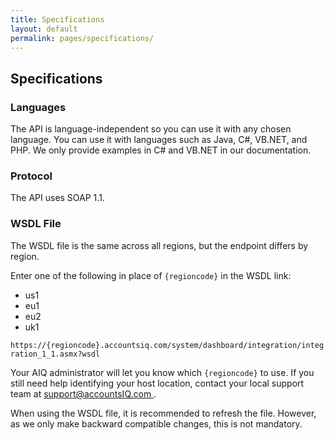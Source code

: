 ```yaml
---
title: Specifications
layout: default
permalink: pages/specifications/
---
```


## Specifications 

### Languages
The API is language-independent so you can use it with any chosen language. You can use it with languages such as Java, C#, VB.NET, and PHP. We only provide examples in C# and VB.NET in our documentation.

### Protocol
The API uses SOAP 1.1.

### WSDL File 
The WSDL file is the same across all regions, but the endpoint differs by region. 

Enter one of the following in place of `{regioncode}` in the WSDL link:
- us1
- eu1
- eu2
- uk1

`https://{regioncode}.accountsiq.com/system/dashboard/integration/integration_1_1.asmx?wsdl`

Your AIQ administrator will let you know which `{regioncode}` to use. If you still need help identifying your host location, contact your local support team at [support@accountsIQ.com ](mailto:support@accountsIQ.com).

When using the WSDL file, it is recommended to refresh the file. However, as we only make backward compatible changes, this is not mandatory.
